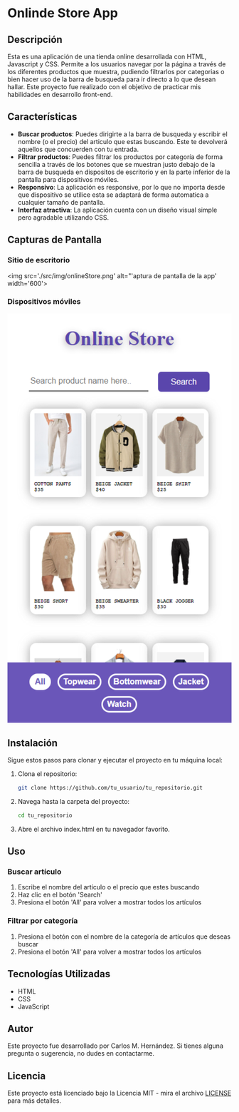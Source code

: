 # Onlinde Store App

## Descripción

Esta es una aplicación de una tienda online desarrollada con HTML, Javascript y CSS. Permite a los usuarios navegar por la página a través de los diferentes productos que muestra, pudiendo filtrarlos por categorias o bien hacer uso de la barra de busqueda para ir directo a lo que desean hallar. Este proyecto fue realizado con el objetivo de practicar mis habilidades en desarrollo front-end. 

## Características

- **Buscar productos**: Puedes dirigirte a la barra de busqueda y escribir el nombre (o el precio) del articulo que estas buscando. Este te devolverá aquellos que concuerden con tu entrada.
- **Filtrar productos**: Puedes filtrar los productos por categoría de forma sencilla a través de los botones que se muestran justo debajo de la barra de busqueda en dispositos de escritorio y en la parte inferior de la pantalla para dispositivos móviles.
- **Responsivo**: La aplicación es responsive, por lo que no importa desde que dispositivo se utilice esta se adaptará de forma automatica a cualquier tamaño de pantalla.
- **Interfaz atractiva**: La aplicación cuenta con un diseño visual simple pero agradable utilizando CSS.

## Capturas de Pantalla

### Sitio de escritorio
<img src='./src/img/onlineStore.png' alt="'aptura de pantalla de la app' width='600'>

### Dispositivos móviles
<img src='./src/img/onlineStoreMobile.png' alt='Captura de pantalla de la app' width='600'>

## Instalación

Sigue estos pasos para clonar y ejecutar el proyecto en tu máquina local:

1. Clona el repositorio:
   ```bash
   git clone https://github.com/tu_usuario/tu_repositorio.git

2. Navega hasta la carpeta del proyecto:
    ```bash
    cd tu_repositorio

3. Abre el archivo index.html en tu navegador favorito.

## Uso 

### Buscar artículo
1. Escribe el nombre del artículo o el precio que estes buscando
2. Haz clic en el botón 'Search'
3. Presiona el botón 'All' para volver a mostrar todos los artículos 

### Filtrar por categoría
1. Presiona el botón con el nombre de la categoría de artículos que deseas buscar
2. Presiona el botón 'All' para volver a mostrar todos los artículos 

## Tecnologías Utilizadas 

- HTML
- CSS
- JavaScript

## Autor 

Este proyecto fue desarrollado por Carlos M. Hernández. Si tienes alguna pregunta o sugerencia, no dudes en contactarme.

## Licencia

Este proyecto está licenciado bajo la Licencia MIT - mira el archivo [LICENSE](./LICENSE) para más detalles.
